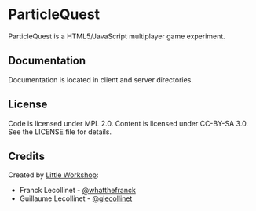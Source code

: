 ParticleQuest
============

ParticleQuest is a HTML5/JavaScript multiplayer game experiment.


Documentation
-------------

Documentation is located in client and server directories.


License
-------

Code is licensed under MPL 2.0. Content is licensed under CC-BY-SA 3.0.
See the LICENSE file for details.


Credits
-------
Created by [Little Workshop](http://www.littleworkshop.fr):

* Franck Lecollinet - [@whatthefranck](http://twitter.com/whatthefranck)
* Guillaume Lecollinet - [@glecollinet](http://twitter.com/glecollinet)